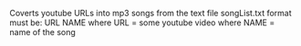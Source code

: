 Coverts youtube URLs into mp3 songs from the text file songList.txt
format must be:
URL NAME
where URL = some youtube video
where NAME = name of the song
